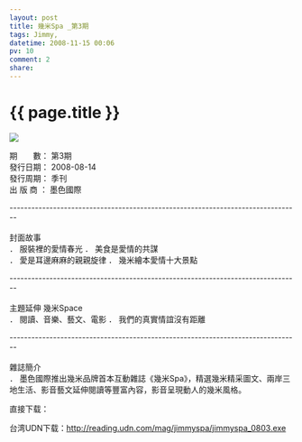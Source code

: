 ```yaml
---
layout: post
title: 幾米Spa _第3期
tags: Jimmy,
datetime: 2008-11-15 00:06
pv: 10
comment: 2
share: 
---
```


{{ page.title }}
================

 <p><img small="0" src="http://hiphotos.baidu.com/hueidou163/pic/item/ceab25f0bb4211b3a50f5270.jpg" /></p><p>期　　數： 第3期 <br />發行日期： 2008-08-14 <br />發行周期： 季刊 <br />出 版 商 ： 墨色國際</p><p>--------------------------------------------------------------------------------<br /><br />封面故事 <br />． 服裝裡的愛情春光 ． 美食是愛情的共謀 <br />． 愛是耳邊麻麻的親親旋律 ． 幾米繪本愛情十大景點</p><p>--------------------------------------------------------------------------------<br /><br />主題延伸 幾米Space <br />． 閱讀、音樂、藝文、電影 ． 我們的真實情誼沒有距離</p><p>--------------------------------------------------------------------------------<br /><br />雜誌簡介 <br />． 墨色國際推出幾米品牌首本互動雜誌《幾米Spa》，精選幾米精采圖文、兩岸三地生活、影音藝文延伸閱讀等豐富內容，影音呈現動人的幾米風格。</p><p>直接下载：</p><p>台湾UDN下载：<a href="http://reading.udn.com/mag/jimmyspa/jimmyspa_0803.exe">http://reading.udn.com/mag/jimmyspa/jimmyspa_0803.exe</a></p><p> </p><p> </p> 

